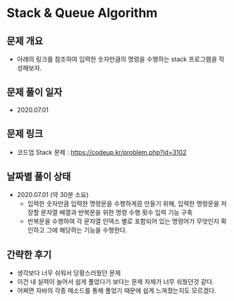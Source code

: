 # Stack & Queue Algorithm
## 문제 개요
- 아래의 링크를 참조하여 입력한 숫자만큼의 명령을 수행하는 stack 프로그램을 작성해보자.
## 문제 풀이 일자
- 2020.07.01
## 문제 링크
- 코드업 Stack 문제 : <https://codeup.kr/problem.php?id=3102>
## 날짜별 풀이 상태
- 2020.07.01 (약 30분 소요)
  - 입력한 숫자만큼 입력한 명령문을 수행하게끔 만들기 위해, 입력한 명령문을 저장할 문자열 배열과 반복문을 위한 명령 수행 횟수 입력 기능 구축
  - 반복문을 수행하여 각 문자열 인덱스 별로 포함되어 있는 명령어가 무엇인지 확인하고 그에 해당하는 기능을 수행한다. 
## 간략한 후기
- 생각보다 너무 쉬워서 당황스러웠던 문제
- 이건 내 실력이 늘어서 쉽게 풀었다기 보다는 문제 자체가 너무 숴웠던것 같다.
- 어쩌면 자바의 각종 메소드를 통해 풀었기 때문에 쉽게 느껴졌는지도 모르겠다.
